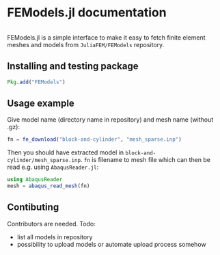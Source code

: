 # FEModels.jl documentation

```@contents
```

FEModels.jl is a simple interface to make it easy to fetch finite element meshes
and models from `JuliaFEM/FEModels` repository.

## Installing and testing package

```julia
Pkg.add("FEModels")
```

## Usage example

Give model name (directory name in repository) and mesh name (without .gz):

```julia
fn = fe_download("block-and-cylinder", "mesh_sparse.inp")
```

Then you should have extracted model in `block-and-cylinder/mesh_sparse.inp`.
`fn` is filename to mesh file which can then be read e.g. using `AbaqusReader.jl`:

```julia
using AbaqusReader
mesh = abaqus_read_mesh(fn)
```

## Contibuting

Contributors are needed. Todo:

* list all models in repository
* possibility to upload models or automate upload process somehow

